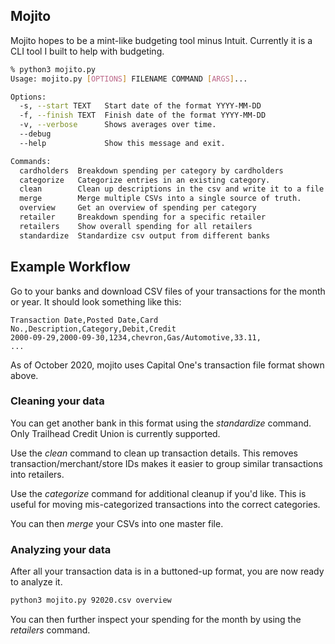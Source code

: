 ## Mojito

Mojito hopes to be a mint-like budgeting tool minus Intuit. Currently it is a CLI tool I built to help with budgeting. 

```bash
% python3 mojito.py                                     
Usage: mojito.py [OPTIONS] FILENAME COMMAND [ARGS]...

Options:
  -s, --start TEXT   Start date of the format YYYY-MM-DD
  -f, --finish TEXT  Finish date of the format YYYY-MM-DD
  -v, --verbose      Shows averages over time.
  --debug
  --help             Show this message and exit.

Commands:
  cardholders  Breakdown spending per category by cardholders
  categorize   Categorize entries in an existing category.
  clean        Clean up descriptions in the csv and write it to a file
  merge        Merge multiple CSVs into a single source of truth.
  overview     Get an overview of spending per category
  retailer     Breakdown spending for a specific retailer
  retailers    Show overall spending for all retailers
  standardize  Standardize csv output from different banks
```

## Example Workflow

Go to your banks and download CSV files of your transactions for the month or year. It should look something like this:

```csv
Transaction Date,Posted Date,Card No.,Description,Category,Debit,Credit
2000-09-29,2000-09-30,1234,chevron,Gas/Automotive,33.11,
...
```

As of October 2020, mojito uses Capital One's transaction file format shown above. 

### Cleaning your data

You can get another bank in this format using the *standardize* command. Only Trailhead Credit Union is currently supported. 

Use the *clean* command to clean up transaction details. This removes transaction/merchant/store IDs makes it easier to group similar transactions into retailers.

Use the *categorize* command for additional cleanup if you'd like. This is useful for moving mis-categorized transactions into the correct categories.

You can then *merge* your CSVs into one master file. 

### Analyzing your data

After all your transaction data is in a buttoned-up format, you are now ready to analyze it. 

```bash
python3 mojito.py 92020.csv overview
```

You can then further inspect your spending for the month by using the *retailers* command. 